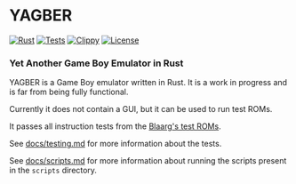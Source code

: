 # YAGBER

[![Rust](https://img.shields.io/badge/Rust-000000?style=flat&logo=rust&logoColor=white)](https://www.rust-lang.org/)
[![Tests](https://img.shields.io/github/actions/workflow/status/EMachad0/YAGBER/tests.yml)](https://github.com/EMachad0/YAGBER/actions/workflows/tests.yml)
[![Clippy](https://img.shields.io/github/actions/workflow/status/EMachad0/YAGBER/clippy.yml)](https://github.com/EMachad0/YAGBER/actions/workflows/clippy.yml)
[![License](https://img.shields.io/github/license/EMachad0/YAGBER)](https://github.com/EMachad0/YAGBER/blob/main/LICENSE)

### Yet Another Game Boy Emulator in Rust

YAGBER is a Game Boy emulator written in Rust. It is a work in progress and is far from being fully functional.

Currently it does not contain a GUI, but it can be used to run test ROMs.

It passes all instruction tests from the [Blaarg's test ROMs](https://github.com/retrio/gb-test-roms).

See [docs/testing.md](docs/testing.md) for more information about the tests.

See [docs/scripts.md](docs/scripts.md) for more information about running the scripts present in the `scripts` directory.
